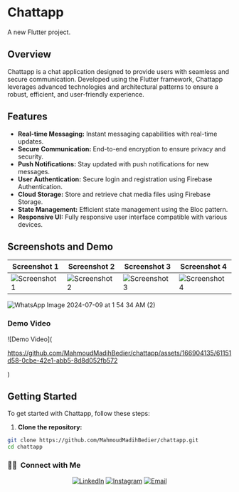 # Chattapp

A new Flutter project.

## Overview

Chattapp is a chat application designed to provide users with seamless and secure communication. Developed using the Flutter framework, Chattapp leverages advanced technologies and architectural patterns to ensure a robust, efficient, and user-friendly experience.

## Features

- **Real-time Messaging:** Instant messaging capabilities with real-time updates.
- **Secure Communication:** End-to-end encryption to ensure privacy and security.
- **Push Notifications:** Stay updated with push notifications for new messages.
- **User Authentication:** Secure login and registration using Firebase Authentication.
- **Cloud Storage:** Store and retrieve chat media files using Firebase Storage.
- **State Management:** Efficient state management using the Bloc pattern.
- **Responsive UI:** Fully responsive user interface compatible with various devices.

## Screenshots and Demo

| Screenshot 1 | Screenshot 2 | Screenshot 3 | Screenshot 4 |
|--------------|--------------|--------------|--------------|
| ![Screenshot 1](https://github.com/MahmoudMadihBedier/chattapp/assets/166904135/7b5958fe-ae6a-46a2-a392-a1b73704371e) | ![Screenshot 2](https://github.com/MahmoudMadihBedier/chattapp/assets/166904135/c4442f47-7e85-4ac7-8904-6e62fea4428d) | ![Screenshot 3](https://github.com/MahmoudMadihBedier/chattapp/assets/166904135/790f9621-6370-43ce-bb62-8be0e8498ad2) | ![Screenshot 4](https://github.com/MahmoudMadihBedier/chattapp/assets/166904135/227943d9-2fd2-405a-a8bd-ba2cb013fd44) |
![WhatsApp Image 2024-07-09 at 1 54 34 AM (2)](https://github.com/MahmoudMadihBedier/chattapp/assets/166904135/e8ddcd5f-3e7f-44f2-bbad-1eacad52f782)


### Demo Video

![Demo Video](

https://github.com/MahmoudMadihBedier/chattapp/assets/166904135/61151d58-0cbe-42e1-abb5-8d8d052fb572

  )

## Getting Started

To get started with Chattapp, follow these steps:

1. **Clone the repository:**

```bash
git clone https://github.com/MahmoudMadihBedier/chattapp.git
cd chattapp

```
<h3> 🤝🏻 &nbsp;Connect with Me </h3>

<p align="center">
<a href="https://www.linkedin.com/in/mahmoud-madih-762358301/"><img alt="LinkedIn" src="https://img.shields.io/badge/LinkedIn-Mahmoud%20Madih-blue?style=flat-square&logo=linkedin"></a>
<a href="https://www.instagram.com/m__madih?igsh=a2c0Nmk5cnQ3cHo1"><img alt="Instagram" src="https://img.shields.io/badge/Instagram-m__madih-blue?style=flat-square&logo=instagram"></a>
<a href="moodbeder150@gmail.com"><img alt="Email" src="https://img.shields.io/badge/Email-moodbeder150@gmail.com-blue?style=flat-square&logo=gmail"></a>



